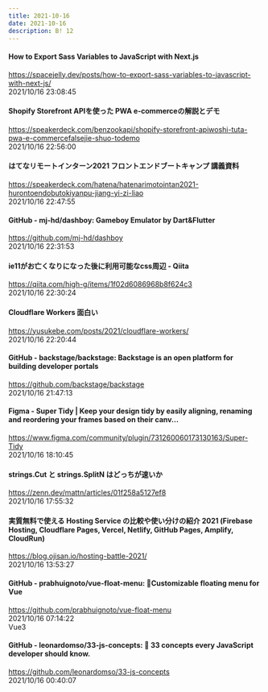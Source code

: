 ```yaml
---
title: 2021-10-16
date: 2021-10-16
description: B! 12
---
```


#### How to Export Sass Variables to JavaScript with Next.js
https://spacejelly.dev/posts/how-to-export-sass-variables-to-javascript-with-next-js/<br>
2021/10/16 23:08:45<br>


#### Shopify Storefront APIを使った PWA e-commerceの解説とデモ
https://speakerdeck.com/benzookapi/shopify-storefront-apiwoshi-tuta-pwa-e-commercefalsejie-shuo-todemo<br>
2021/10/16 22:56:00<br>


#### はてなリモートインターン2021 フロントエンドブートキャンプ 講義資料
https://speakerdeck.com/hatena/hatenarimotointan2021-hurontoendobutokiyanpu-jiang-yi-zi-liao<br>
2021/10/16 22:47:55<br>


#### GitHub - mj-hd/dashboy: Gameboy Emulator by Dart&Flutter
https://github.com/mj-hd/dashboy<br>
2021/10/16 22:31:53<br>


#### ie11がお亡くなりになった後に利用可能なcss周辺 - Qiita
https://qiita.com/high-g/items/1f02d6086968b8f624c3<br>
2021/10/16 22:30:24<br>


#### Cloudflare Workers 面白い
https://yusukebe.com/posts/2021/cloudflare-workers/<br>
2021/10/16 22:20:44<br>


#### GitHub - backstage/backstage: Backstage is an open platform for building developer portals
https://github.com/backstage/backstage<br>
2021/10/16 21:47:13<br>


#### Figma - Super Tidy | Keep your design tidy by easily aligning, renaming and reordering your frames based on their canv...
https://www.figma.com/community/plugin/731260060173130163/Super-Tidy<br>
2021/10/16 18:10:45<br>


#### strings.Cut と strings.SplitN はどっちが速いか
https://zenn.dev/mattn/articles/01f258a5127ef8<br>
2021/10/16 17:55:32<br>


#### 実質無料で使える Hosting Service の比較や使い分けの紹介 2021 (Firebase Hosting, Cloudflare Pages, Vercel, Netlify, GitHub Pages, Amplify, CloudRun)
https://blog.ojisan.io/hosting-battle-2021/<br>
2021/10/16 13:53:27<br>


#### GitHub - prabhuignoto/vue-float-menu: 🎈Customizable floating menu for Vue
https://github.com/prabhuignoto/vue-float-menu<br>
2021/10/16 07:14:22<br>
Vue3


#### GitHub - leonardomso/33-js-concepts: 📜 33 concepts every JavaScript developer should know.
https://github.com/leonardomso/33-js-concepts<br>
2021/10/16 00:40:07<br>


